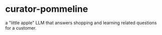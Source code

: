 # curator-pommeline
a "little apple" LLM that answers shopping and learning related questions for a customer.
